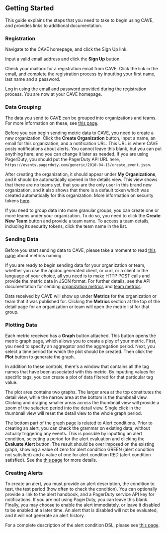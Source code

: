 ## Getting Started

This guide explains the steps that you need to take to begin using CAVE, and provides links to additional documentation.

### Registration

Navigate to the CAVE homepage, and click the Sign Up link.

Input a valid email address and click the **Sign Up** button.

Check your mailbox for a registration email from CAVE. Click the link in the email, and complete the registration process by inputting your first name, last name and a password.

Log in using the email and password provided during the registration process. You are now at your CAVE homepage.

### Data Grouping

The data you send to CAVE can be grouped into organizations and teams. For more information on these, see [this page](grouping.md).

Before you can begin sending metric data to CAVE, you need to create a new organization. Click the **Create Organization** button, input a name, an email for this organization, and a notification URL. This URL is where CAVE posts notifications about alerts. You cannot leave this blank, but you can put anything here, and you can change it later as needed. If you are using PagerDuty, you should put the PagerDuty API URL here, `https://events.pagerduty.com/generic/2010-04-15/create_event.json`.

After creating the organization, it should appear under **My Organizations**, and it should be automatically opened in the details view. This view shows that there are no teams yet, that you are the only user in this brand new organization, and it also shows that there is a default token which was created automatically for this organization. More information on security tokens [here](tokens.md).

If you need to group data into more granular groups, you can create one or more teams under your organization. To do so, you need to click the **Create New Team** button and provide a team name. To access a team details, including its security tokens, click the team name in the list.

### Sending Data

Before you start sending data to CAVE, please take a moment to read [this page](metrics.md) about metrics naming.

If you are ready to begin sending data for your organization or team, whether you use the apidoc generated client, or curl, or a client in the language of your choice, all you need is to make HTTP POST calls and provide the metric data in JSON format. For further details, see the API documentation for sending [organization metrics](metrics/publish-org-metrics.md) and [team metrics](metrics/publish-team-metrics.md).

Data received by CAVE will show up under **Metrics** for the organization or team that it was published for. Clicking the **Metrics** section at the top of the detail page for an organization or team will open the metric list for that group.

### Plotting Data

Each metric received has a **Graph** button attached. This button opens the metric graph page, which allows you to create a ploy of your metric. First, you need to specify an aggregator and the aggregation period. Next, you select a time period for which the plot should be created. Then click the **Plot** button to generate the graph.

In addition to these controls, there's a window that contains all the tag names that have been associated with this metric. By inputting values for specific tags, you can create a plot of data filtered for that particular tag value.

The plot area contains two graphs. The larger area at the top constitutes the detail view, while the narrow area at the bottom is the thumbnail view. Clicking and draging smaller areas across the thumbnail view will provide a zoom of the selected period into the detail view. Single click in the thumbnail view will reset the detail view to the whole graph period.

The bottom part of the graph page is related to Alert conditions. Prior to creating an alert, you can check the grammar on existing data, without actually triggering any events. This is possible by inputting an alert condition, selecting a period for the alert evaluation and clicking the **Evaluate Alert** button. The result should be over imposed on the existing graph, showing a value of zero for alert condition GREEN (alert condition not satisfied) and a value of one for alert condition RED (alert condition satisfied). See the [this page](alerts.md) for more details.

### Creating Alerts

To create an alert, you must provide an alert description, the condition to test, the test period (how often to check the condition). You can optionally provide a link to the alert handbook, and a PagerDuty service API key for notifications. If you are not using PagerDuty, you can leave this blank. Finally, you may choose to enable the alert immediately, or leave it disabled to be enabled at a later time. An alert that is disabled will not be evaluated, and it will not generate an alert history.

For a complete description of the alert condition DSL, please see [this page](alerts.md).